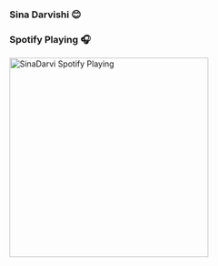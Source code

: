 ### Sina Darvishi 😊

### Spotify Playing 🎧
[<img src="novatorem.sinadarvi.vercel.app" alt="SinaDarvi Spotify Playing" width="350" />](https://open.spotify.com/user/21wy27v22pulbkfk2owg43jay)
